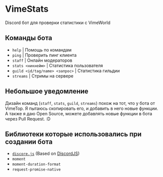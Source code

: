 # VimeStats
Discord бот для проверки статистики с VimeWorld

## Команды бота
- `help` | Помощь по командам
- `ping` | Проверить пинг клиента
- `staff` | Онлайн модераторов
- `stats <никнейм>` | Статистика пользователя
- `guild <id/tag/name> <запрос>` | Статистика гильдии
- `streams` | Стримы на сервере

## Небольшое уведомление
Дизайн команд (`staff`, `stats`, `guild`, `streams`) похож на тот, что у бота от VimeTop. Я пытаюсь скопировать его, и добавить в него новые функции. А также я даю Open Source, можете добавлять новые функции в бота через Pull Request. :D

## Библиотеки которые использовались при создании бота
- [`discore.js`](https://github.com/zargovv/discore.js) (Based on [DiscordJS](https://github.com/discordjs/discord.js))
- `moment`
- `moment-duration-format`
- `request-promise-native`
